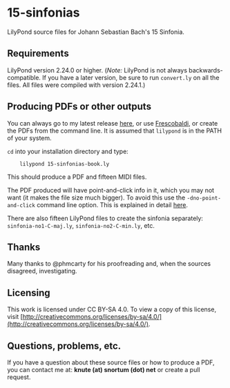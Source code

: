 # 15-sinfonias
LilyPond source files for Johann Sebastian Bach's 15 Sinfonia.

## Requirements
LilyPond version 2.24.0 or higher. (*Note:* LilyPond is not always backwards-compatible.  If you have a later version, be sure to run `convert.ly` on all the files.  All files were compiled with version 2.24.1.)

## Producing PDFs or other outputs
You can always go to my latest release [here](https://github.com/ksnortum/bach-15-sinfonias/releases/latest), or use [Frescobaldi](https://www.frescobaldi.org/), or create the PDFs from the command line.  It is assumed that `lilypond` is in the PATH of your system.

`cd` into your installation directory and type:

        lilypond 15-sinfonias-book.ly

This should produce a PDF and fifteen MIDI files.

The PDF produced will have point-and-click info in it, which you may not want (it makes the file size much bigger).  To avoid this use the `-dno-point-and-click` command line option.  This is explained in detail [here](https://lilypond.org/doc/v2.24/Documentation/usage/command_002dline-usage).

There are also fifteen LilyPond files to create the sinfonia separately: `sinfonia-no1-C-maj.ly`, `sinfonia-no2-C-min.ly`, etc.

## Thanks
Many thanks to @phmcarty for his proofreading and, when the sources disagreed, investigating.

## Licensing
This work is licensed under CC BY-SA 4.0. To view a copy of this license, visit [http://creativecommons.org/licenses/by-sa/4.0/](http://creativecommons.org/licenses/by-sa/4.0/).

## Questions, problems, etc.
If you have a question about these source files or how to produce a PDF, you can contact me at: **knute (at) snortum (dot) net** or create a pull request.
